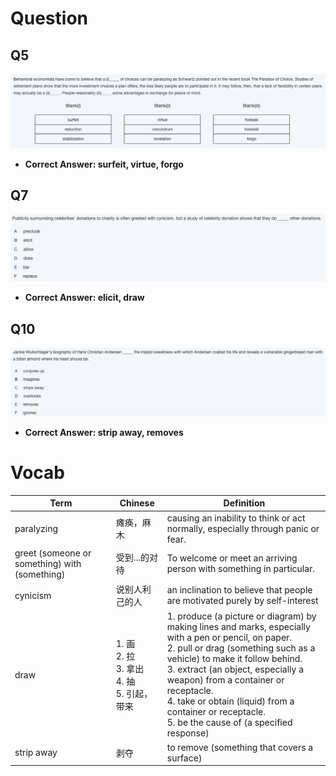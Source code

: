 # Question

## Q5

![](/Images/22Q5.png)

- **Correct Answer: surfeit, virtue, forgo**

## Q7

![](/Images/22Q7.png)
- **Correct Answer: elicit, draw**

## Q10
![](/Images/22Q10.png)
- **Correct Answer: strip away, removes**


# Vocab

 |Term| Chinese | Definition|
 |--|--|--|
 |paralyzing| 瘫痪，麻木 |causing an inability to think or act normally, especially through panic or fear. |
 |greet (someone or something) with (something)| 受到...的对待 |To welcome or meet an arriving person with something in particular.|
 |cynicism| 说别人利己的人 |an inclination to believe that people are motivated purely by self-interest|
 |draw|1. 画<br> 2. 拉<br> 3. 拿出<br> 4. 抽<br>5. 引起，带来|1. produce (a picture or diagram) by making lines and marks, especially with a pen or pencil, on paper.<br>2. pull or drag (something such as a vehicle) to make it follow behind.<br>3. extract (an object, especially a weapon) from a container or receptacle.<br>4. take or obtain (liquid) from a container or receptacle.<br> 5. be the cause of (a specified response)|
 |strip away|剥夺|to remove (something that covers a surface)|
 
